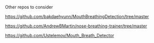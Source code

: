 Other repos to consider

https://github.com/bakdaehyunn/MouthBreathingDetection/tree/master

https://github.com/AndrewBMartin/nose-breathing-trainer/tree/master

https://github.com/Ustelemov/Mouth_Breath_Detector
